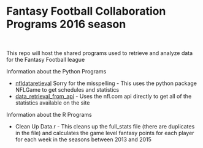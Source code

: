 <h1>Fantasy Football Collaboration Programs 2016 season</h1>
<br />
<p>This repo will host the shared programs used to retrieve and analyze data for the Fantasy Football league</p>
<p>Information about the Python Programs</p>
<ul>
	<li><u>nfldataretieval</u> Sorry for the misspelling - This uses the python package NFLGame to get schedules and statistics</li>
	<li><u>data_retrieval_from_api</u> - Uses the nfl.com api directly to get all of the statistics available on the site
</ul>
<p>Information about the R Programs</p>
<ul>
    <li>Clean Up Data.r - This cleans up the full_stats file (there are duplicates in the file) and calculates the game level fantasy points for each player for each week in the seasons between 2013 and 2015</li>
</ul>
